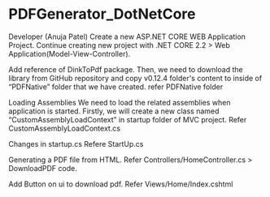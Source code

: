 # PDFGenerator_DotNetCore
Developer (Anuja Patel)
Create a new ASP.NET CORE WEB Application Project.
Continue creating new project with .NET CORE 2.2 > Web Application(Model-View-Controller).

Add reference of DinkToPdf package.
Then, we need to download the library from GitHub repository and copy v0.12.4 folder's content to inside of “PDFNative” folder that we have created.
refer PDFNative folder

Loading Assemblies
We need to load the related assemblies when application is started. Firstly, we will create a new class named “CustomAssemblyLoadContext” in startup folder of MVC project.
Refer CustomAssemblyLoadContext.cs

Changes in startup.cs
Refere StartUp.cs

Generating a PDF file from HTML.
Refer Controllers/HomeController.cs > DownloadPDF code.

Add Button on ui to download pdf.
Refer Views/Home/Index.cshtml
